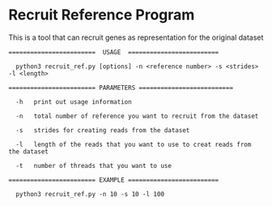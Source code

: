 # Recruit Reference Program

This is a tool that can recruit genes as representation for the original dataset

```
========================  USAGE  =========================
   
  python3 recruit_ref.py [options] -n <reference number> -s <strides> -l <length>
   
======================== PARAMETERS ==========================
   
  -h   print out usage information
  
  -n   total number of reference you want to recruit from the dataset 
  
  -s   strides for creating reads from the dataset
  
  -l   length of the reads that you want to use to creat reads from the dataset
  
  -t   number of threads that you want to use
   
======================== EXAMPLE =========================
   
  python3 recruit_ref.py -n 10 -s 10 -l 100
```
